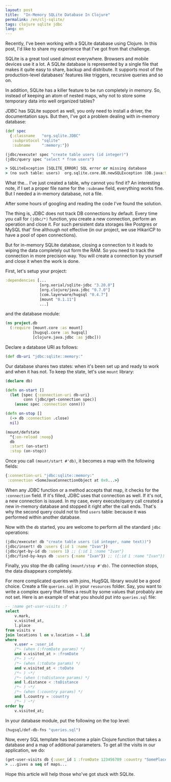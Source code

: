 ```yaml
---
layout: post
title:  "In-Memory SQLite Database In Clojure"
permalink: /en/clj-sqlite/
tags: clojure sqlite jdbc
lang: en
---
```


Recently, I've been working with a SQLite database using Clojure. In this post,
I'd like to share my experience that I've got from that challenge.

SQLite is a great tool used almost everywhere. Browsers and mobile devices use
it a lot. A SQLite database is represented by a single file that makes it quite
easy to share, backup and distribute. It supports most of the production-level
databases' features like triggers, recursive queries and so on.

In addition, SQLite has a killer feature to be run completely in memory. So,
instead of keeping an atom of nested maps, why not to store some temporary data
into well organized tables?

JDBC has SQLite support as well, you only need to install a driver, the
documentation says. But then, I've got a problem dealing with in-memory
database:

~~~clojure
(def spec
  {:classname   "org.sqlite.JDBC"
   :subprotocol "sqlite"
   :subname     ":memory:"})

(jdbc/execute! spec "create table users (id integer)")
(jdbc/query spec "select * from users")

> SQLiteException [SQLITE_ERROR] SQL error or missing database
> (no such table: users)  org.sqlite.core.DB.newSQLException (DB.java:909)
~~~

What the... I've just created a table, why cannot you find it? An interesting
note, if I set a proper file name for the `:subname` field, everything works
fine. But I needed a in-memory database, not a file.

After some hours of googling and reading the code I've found the solution.

The thing is, JDBC does not track DB connections by default. Every time you call
for `(jdbc/*)` function, you create a new connection, perform an operation and
close it. For such persistent data storages like Postgres or MySQL that' fine
although not effective (in our project, we use HikariCP to have a pool of open
connections).

But for in-memory SQLite database, closing a connection to it leads to wiping
the data completely out form the RAM. So you need to track the connection in
more precision way. You will create a connection by yourself and close it when
the work is done.

First, let's setup your project:

~~~clojure
:dependencies [...
               [org.xerial/sqlite-jdbc "3.20.0"]
               [org.clojure/java.jdbc "0.7.0"]
               [com.layerware/hugsql "0.4.7"]
               [mount "0.1.11"]
               ...]
~~~

and the database module:

~~~clojure
(ns project.db
  (:require [mount.core :as mount]
            [hugsql.core :as hugsql]
            [clojure.java.jdbc :as jdbc]))
~~~

Declare a database URI as follows:

~~~clojure
(def db-uri "jdbc:sqlite::memory:"
~~~

Our database shares two states: when it's been set up and ready to work and when
it has not. To keep the state, let's use `mount` library:

~~~clojure
(declare db)

(defn on-start []
  (let [spec {:connection-uri db-uri}
        conn (jdbc/get-connection spec)]
    (assoc spec :connection conn)))

(defn on-stop []
  (-> db :connection .close)
  nil)

(mount/defstate
  ^{:on-reload :noop}
  db
  :start (on-start)
  :stop (on-stop))
~~~

Once you call `(mount/start #'db)`, it becomes a map with the following fields:

~~~clojure
{:connection-uri "jdbc:sqlite::memory:"
 :connection <SomeJavaConnectionObject at 0x0...>}
~~~

When any JDBC function or a method accepts that map, it checks for the
`:connection` field. If it's filled, JDBC uses that connection as well. If it's
not, a new connection is issued. In my case, every execute/query call created a
new in-memory database and stopped it right after the call ends. That's why the
second query could not to find `users` table: because it was performed within
another database.

Now with the `db` started, you are welcome to perform all the standard `jdbc`
operations:

~~~clojure
(jdbc/execute! db "create table users (id integer, name text))")
(jdbc/insert! db :users {:id 1 :name "Ivan"})
(jdbc/get-by-id db :users 1) ;; {:id 1 :name "Ivan"}
(jdbc/find-by-keys db :users {:name "Ivan"}) ;; ({:id 1 :name "Ivan"})
~~~

Finally, you stop the db calling `(mount/stop #'db)`. The connection stops, the
data disappears completely.

For more complicated queries with joins, HugSQL library would be a good
choice. Create a file `queries.sql` in your `resources` folder. Say, you want to
write a complex query that filters a result by some values that probably are not
set. Here is an example of what you should put into `queries.sql` file:

~~~sql
-- :name get-user-visits :?
select
    v.mark,
    v.visited_at,
    l.place
from visits v
join locations l on v.location = l.id
where
    v.user = :user_id
    /*~ (when (:fromDate params) */
    and v.visited_at > :fromDate
    /*~ ) ~*/
    /*~ (when (:toDate params) */
    and v.visited_at < :toDate
    /*~ ) ~*/
    /*~ (when (:toDistance params) */
    and l.distance < :toDistance
    /*~ ) ~*/
    /*~ (when (:country params) */
    and l.country = :country
    /*~ ) ~*/
order by
    v.visited_at;
~~~

In your database module, put the following on the top level:

~~~clojure
(hugsql/def-db-fns "queries.sql")
~~~

Now, every SQL template has become a plain Clojure function that takes a
database and a map of additional parameters. To get all the visits in our
application, we do:

~~~clojure
(get-user-visits db {:user_id 1 :fromDate 123456789 :country "SomePlace"})
> ...gives a seq of maps...
~~~

Hope this article will help those who've got stuck with SQLite.
